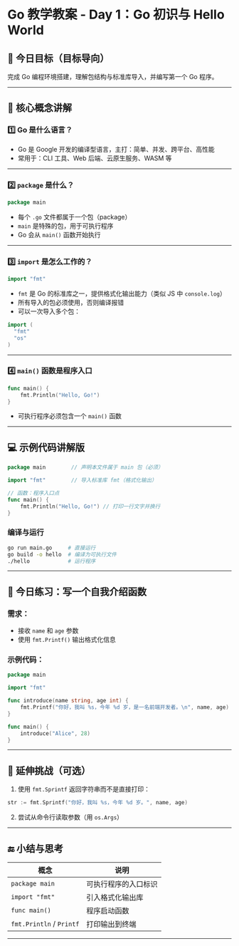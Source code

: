 # Go 教学教案 - Day 1：Go 初识与 Hello World

## 🎯 今日目标（目标导向）

完成 Go 编程环境搭建，理解包结构与标准库导入，并编写第一个 Go 程序。

---

## 🧠 核心概念讲解

### 1️⃣ Go 是什么语言？

- Go 是 Google 开发的编译型语言，主打：简单、并发、跨平台、高性能
- 常用于：CLI 工具、Web 后端、云原生服务、WASM 等

---

### 2️⃣ `package` 是什么？

```go
package main
```

- 每个 `.go` 文件都属于一个包（package）
- `main` 是特殊的包，用于可执行程序
- Go 会从 `main()` 函数开始执行

---

### 3️⃣ `import` 是怎么工作的？

```go
import "fmt"
```

- `fmt` 是 Go 的标准库之一，提供格式化输出能力（类似 JS 中 `console.log`）
- 所有导入的包必须使用，否则编译报错
- 可以一次导入多个包：

```go
import (
  "fmt"
  "os"
)
```

---

### 4️⃣ `main()` 函数是程序入口

```go
func main() {
    fmt.Println("Hello, Go!")
}
```

- 可执行程序必须包含一个 `main()` 函数

---

## 💻 示例代码讲解版

```go
package main        // 声明本文件属于 main 包（必须）

import "fmt"        // 导入标准库 fmt（格式化输出）

// 函数：程序入口点
func main() {
    fmt.Println("Hello, Go!") // 打印一行文字并换行
}
```

### 编译与运行

```bash
go run main.go     # 直接运行
go build -o hello  # 编译为可执行文件
./hello            # 运行程序
```

---

## 📝 今日练习：写一个自我介绍函数

### 需求：

- 接收 `name` 和 `age` 参数
- 使用 `fmt.Printf()` 输出格式化信息

### 示例代码：

```go
package main

import "fmt"

func introduce(name string, age int) {
    fmt.Printf("你好，我叫 %s，今年 %d 岁，是一名前端开发者。\n", name, age)
}

func main() {
    introduce("Alice", 28)
}
```

---

## 🚀 延伸挑战（可选）

1. 使用 `fmt.Sprintf` 返回字符串而不是直接打印：

```go
str := fmt.Sprintf("你好，我叫 %s，今年 %d 岁。", name, age)
```

2. 尝试从命令行读取参数（用 `os.Args`）

---

## 🔚 小结与思考

| 概念 | 说明 |
|------|------|
| `package main` | 可执行程序的入口标识 |
| `import "fmt"` | 引入格式化输出库 |
| `func main()` | 程序启动函数 |
| `fmt.Println` / `Printf` | 打印输出到终端 |

---

